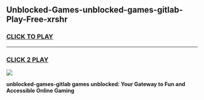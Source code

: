 
## Unblocked-Games-unblocked-games-gitlab-Play-Free-xrshr
<h3>
<a href="https://premium76.site?title=unblocked-games-gitlab&ref=17A">CLICK TO PLAY</a></h3>
<hr>

<h3>
<a href="https://premium76.site?title=unblocked-games-gitlab&ref=17A">CLICK 2 PLAY</a>
  
</h3>

<a href="https://premium76.site?title=unblocked-games-gitlab&ref=17A"><img src="https://clearcache.store/games.png"></a>


**unblocked-games-gitlab games unblocked: Your Gateway to Fun and Accessible Online Gaming**
